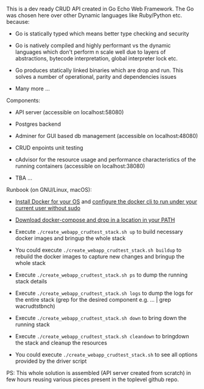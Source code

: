 This is a dev ready CRUD API created in Go Echo Web Framework. The Go was
chosen here over other Dynamic languages like Ruby/Python etc. because:

- Go is statically typed which means better type checking and security

- Go is natively compiled and highly performant vs the dynamic languages
  which don't perform n scale well due to layers of abstractions, bytecode
  interpretation, global interpreter lock etc.

- Go produces statically linked binaries which are drop and run. This solves
  a number of operational, parity and dependencies issues

- Many more ...

Components:

- API server (accessible on localhost:58080)

- Postgres backend 

- Adminer for GUI based db management (accessible on localhost:48080)

- CRUD enpoints unit testing

- cAdvisor for the resource usage and performance characteristics of the
  running containers (accessible on localhost:38080)

- TBA ...

Runbook (on GNU/Linux, macOS):

- [Install Docker for your OS](https://docs.docker.com/get-docker/) and
  [configure the docker cli to run under your current user without sudo](https://docs.docker.com/engine/install/linux-postinstall/#manage-docker-as-a-non-root-user)

- [Download docker-compose and drop in a location in your PATH](https://docs.docker.com/compose/install/)

- Execute `./create_webapp_crudtest_stack.sh up` to build necessary docker
  images and bringup the whole stack

- You could execute `./create_webapp_crudtest_stack.sh buildup` to rebuild the
  docker images to capture new changes and bringup the whole stack

- Execute `./create_webapp_crudtest_stack.sh ps` to dump the running stack
  details

- Execute `./create_webapp_crudtest_stack.sh logs` to dump the logs for the
  entire stack (grep for the desired component e.g. ... | grep wacrudtstbnch)

- Execute `./create_webapp_crudtest_stack.sh down` to bring down the running 
  stack

- Execute `./create_webapp_crudtest_stack.sh cleandown` to bringdown the stack
  and cleanup the resources

- You could execute `./create_webapp_crudtest_stack.sh` to see all options
  provided by the driver script

PS: This whole solution is assembled (API server created from scratch) in few
    hours reusing various pieces present in the toplevel github repo.
